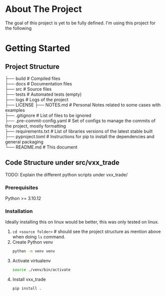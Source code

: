 # About The Project

The goal of this project is yet to be fully defined. I'm using this project for the following  



# Getting Started

## Project Structure 

├── build                   # Compiled files   
├── docs                    # Documentation files    
├── src                     # Source files    
├── tests                   # Automated tests (empty)   
├── logs                    # Logs of the project    
├── LICENSE
├── NOTES.md                # Personal Notes related to some cases with examples   
├── .gitignore              # List of files to be ignored    
├── .pre-commit-config.yaml # Set of configs to manage the commits of the project, mostly formatting    
├── requirements.txt        # List of libraries versions of the latest stable built    
├── pyproject.toml          # Instructions for pip to install the dependencies and general packaging    
└── README.md               # This document      


## Code Structure under src/vxx_trade

TODO: Explain the different python scripts under vxx_trade/

### Prerequisites

Python >= 3.10.12

### Installation

Ideally installing this on linux would be better, this was only tested on linux. 

1. `cd <source folder>` # should see the project structure as mention above when doing `ls` command. 
2. Create Python venv
   ```sh
   python -m venv venv
   ```
3. Activate virtualenv
   ```sh
   source ./venv/bin/activate
   ```
4. Install vxx_trade
   ```sh
   pip install . 
   ```
